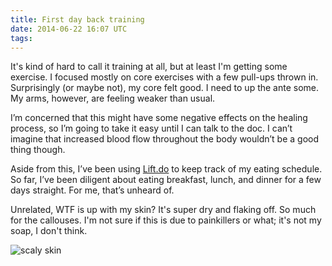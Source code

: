 ```yaml
---
title: First day back training
date: 2014-06-22 16:07 UTC
tags:
---
```


It's kind of hard to call it training at all, but at least I'm getting some exercise.
I focused mostly on core exercises with a few pull-ups thrown in. Surprisingly (or maybe not), my core felt good. I need to up the ante some. My arms, however, are feeling weaker than usual.

I’m concerned that this might have some negative effects on the healing process, so I’m going to take it easy until I can talk to the doc. I can’t imagine that increased blood flow throughout the body wouldn’t be a good thing though.

Aside from this, I’ve been using [Lift.do](http://lift.do) to keep track of my eating schedule. So far, I’ve been diligent about eating breakfast, lunch, and dinner for a few days straight. For me, that’s unheard of.

Unrelated, WTF is up with my skin? It's super dry and flaking off. So much for the callouses. I'm not sure if this is due to painkillers or what; it's not my soap, I don't think.

![scaly skin](skin.jpg)
